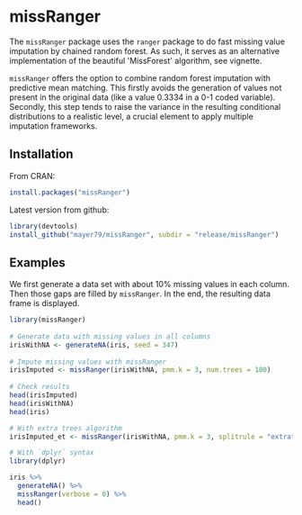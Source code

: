 # missRanger

The `missRanger` package uses the `ranger` package to do fast missing value imputation by chained random forest. As such, it serves as an alternative implementation of the beautiful 'MissForest' algorithm, see vignette.

`missRanger` offers the option to combine random forest imputation with predictive mean matching. This firstly avoids the generation of values not present in the original data (like a value 0.3334 in a 0-1 coded variable). Secondly, this step tends to raise the variance in the resulting conditional distributions to a realistic level, a crucial element to apply multiple imputation frameworks.

## Installation
From CRAN:
``` r
install.packages("missRanger")
```

Latest version from github:
``` r
library(devtools)
install_github("mayer79/missRanger", subdir = "release/missRanger")
```

## Examples

We first generate a data set with about 10% missing values in each column. 
Then those gaps are filled by `missRanger`. In the end, the resulting data frame is displayed.

``` r
library(missRanger)
 
# Generate data with missing values in all columns
irisWithNA <- generateNA(iris, seed = 347)
 
# Impute missing values with missRanger
irisImputed <- missRanger(irisWithNA, pmm.k = 3, num.trees = 100)
 
# Check results
head(irisImputed)
head(irisWithNA)
head(iris)

# With extra trees algorithm
irisImputed_et <- missRanger(irisWithNA, pmm.k = 3, splitrule = "extratrees", num.trees = 100)

# With `dplyr` syntax
library(dplyr)

iris %>% 
  generateNA() %>% 
  missRanger(verbose = 0) %>% 
  head()
```